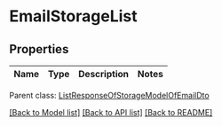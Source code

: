 
# EmailStorageList

## Properties
Name | Type | Description | Notes
------------ | ------------- | ------------- | -------------

 Parent class: [ListResponseOfStorageModelOfEmailDto](ListResponseOfStorageModelOfEmailDto.md)

[[Back to Model list]](README.md#documentation-for-models) [[Back to API list]](README.md#documentation-for-api-endpoints) [[Back to README]](README.md)

